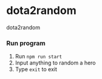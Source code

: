 # dota2random
dota2random

### Run program

1. Run `npm run start`
2. Input anything to random a hero
3. Type `exit` to exit